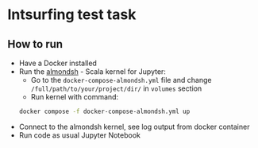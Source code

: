 # Intsurfing test task

## How to run
- Have a Docker installed
- Run the [almondsh](https://almond.sh/) - Scala kernel for Jupyter:
    - Go to the `docker-compose-almondsh.yml` file and change \
    `/full/path/to/your/project/dir/` in `volumes` section
    - Run kernel with command:
    ```sh
    docker compose -f docker-compose-almondsh.yml up
    ```
- Connect to the almondsh kernel, see log output from docker container
- Run code as usual Jupyter Notebook
